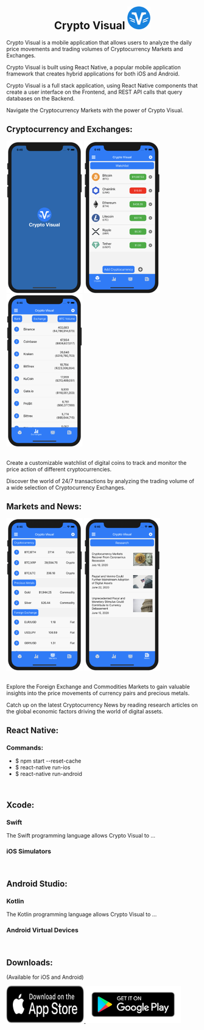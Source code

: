 # <center>__Crypto Visual__ <img src="img/crypto.svg" width="60" height="60"></center>
<p>
  Crypto Visual is a mobile application that allows users to analyze the daily price movements and trading volumes of Cryptocurrency Markets and Exchanges.
</p>
<p>
  Crypto Visual is built using React Native, a popular mobile application framework that creates hybrid applications for both iOS and Android.
</p>
<p>
  Crypto Visual is a full stack application, using React Native components that create a user interface on the Frontend, and REST API calls that query databases on the Backend.
</p>
<p>
  Navigate the Cryptocurrency Markets with the power of Crypto Visual.
</p>

## __Cryptocurrency and Exchanges:__

<div>
<img src="img/Max-1.png" width="200" height="400">
<img src="img/Max-2.png" width="200" height="400">
<img src="img/Max-3.png" width="200" height="400">
</div>
<div>
  </br>
  <p>
Create a customizable watchlist of digital coins to track and monitor the price action of different cryptocurrencies.
  </p>
  <p>
Discover the world of 24/7 transactions by analyzing the trading volume of a wide selection of Cryptocurrency Exchanges.
  </p>
</div>


## __Markets and News:__

<div>
<img src="img/Max-4.png" width="200" height="400">
<img src="img/Max-5.png" width="200" height="400">
</div>
</br>

<div>
  <p>
Explore the Foreign Exchange and Commodities Markets to gain valuable insights into the price movements of currency pairs and precious metals.
  </p>
  <p>
Catch up on the latest Cryptocurrency News by reading research articles on the global economic factors driving the world of digital assets.
  </p>
</div>

## __React Native__:
<p>
</p>

### Commands:
* $ npm start --reset-cache
* $ react-native run-ios
* $ react-native run-android
</br>

## __Xcode__:

### Swift
<p>
  The Swift programming language allows Crypto Visual to ...
</p>

### iOS Simulators
<p>
</p>
</br>

## __Android Studio:__

### Kotlin
<p>
  The Kotlin programming language allows Crypto Visual to ...
</p>

### Android Virtual Devices
<p>
</p>

</br>

## __Downloads:__
<p>
(Available for iOS and Android)
</p>

<div>
<a target="_blank" href="https://apps.apple.com/us/app/crypto-visual/id1527885652">
<img src="img/App-Store.svg" width="204" height="97.75">
</a>
<a target="_blank" href="https://play.google.com/store/apps/details?id=com.cryptomobileapp">
<img src="img/Google-Play.png" width="249.58" height="96.58">
</a>
</div>
